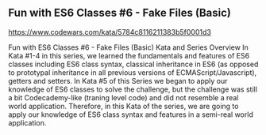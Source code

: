 ## Fun with ES6 Classes #6 - Fake Files (Basic)

https://www.codewars.com/kata/5784c8116211383b5f0001d3

Fun with ES6 Classes #6 - Fake Files (Basic)
Kata and Series Overview
In Kata #1-4 in this series, we learned the fundamentals and features of ES6 classes including ES6 class syntax, classical inheritance in ES6 (as opposed to prototypal inheritance in all previous versions of ECMAScript/Javascript), getters and setters. In Kata #5 of this Series we began to apply our knowledge of ES6 classes to solve the challenge, but the challenge was still a bit Codecademy-like (traning level code) and did not resemble a real world application. Therefore, in this Kata of the series, we are going to apply our knowledge of ES6 class syntax and features in a semi-real world application.
